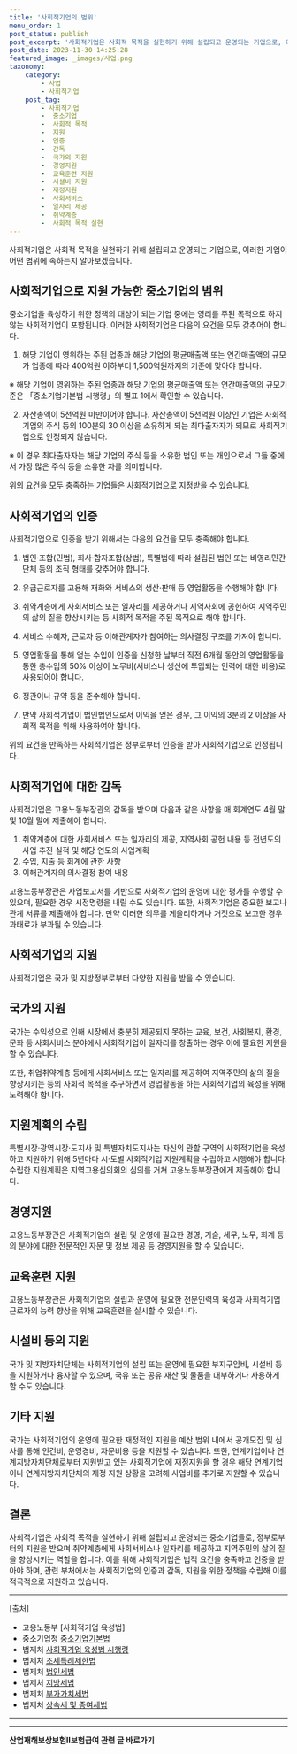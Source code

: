 ```yaml
---
title: '사회적기업의 범위'
menu_order: 1
post_status: publish
post_excerpt: '사회적기업은 사회적 목적을 실현하기 위해 설립되고 운영되는 기업으로, 이러한 기업이 어떤 범위에 속하는지 알아보겠습니다.'
post_date: 2023-11-30 14:25:28
featured_image: _images/사업.png
taxonomy:
    category:
        - 사업
        - 사회적기업
    post_tag:
        - 사회적기업
        -  중소기업
        -  사회적 목적
        -  지원
        -  인증
        -  감독
        -  국가의 지원
        -  경영지원
        -  교육훈련 지원
        -  시설비 지원
        -  재정지원
        -  사회서비스
        -  일자리 제공
        -  취약계층
        -  사회적 목적 실현
---
```



사회적기업은 사회적 목적을 실현하기 위해 설립되고 운영되는 기업으로, 이러한 기업이 어떤 범위에 속하는지 알아보겠습니다.

## 사회적기업으로 지원 가능한 중소기업의 범위

중소기업을 육성하기 위한 정책의 대상이 되는 기업 중에는 영리를 주된 목적으로 하지 않는 사회적기업이 포함됩니다. 이러한 사회적기업은 다음의 요건을 모두 갖추어야 합니다.

1. 해당 기업이 영위하는 주된 업종과 해당 기업의 평균매출액 또는 연간매출액의 규모가 업종에 따라 400억원 이하부터 1,500억원까지의 기준에 맞아야 합니다.

※ 해당 기업이 영위하는 주된 업종과 해당 기업의 평균매출액 또는 연간매출액의 규모기준은 「중소기업기본법 시행령」의 별표 1에서 확인할 수 있습니다.

2. 자산총액이 5천억원 미만이어야 합니다. 자산총액이 5천억원 이상인 기업은 사회적기업의 주식 등의 100분의 30 이상을 소유하게 되는 최다출자자가 되므로 사회적기업으로 인정되지 않습니다.

※ 이 경우 최다출자자는 해당 기업의 주식 등을 소유한 법인 또는 개인으로서 그들 중에서 가장 많은 주식 등을 소유한 자를 의미합니다.

위의 요건을 모두 충족하는 기업들은 사회적기업으로 지정받을 수 있습니다.

## 사회적기업의 인증

사회적기업으로 인증을 받기 위해서는 다음의 요건을 모두 충족해야 합니다.

1. 법인·조합(민법), 회사·합자조합(상법), 특별법에 따라 설립된 법인 또는 비영리민간단체 등의 조직 형태를 갖추어야 합니다.

2. 유급근로자를 고용해 재화와 서비스의 생산·판매 등 영업활동을 수행해야 합니다.

3. 취약계층에게 사회서비스 또는 일자리를 제공하거나 지역사회에 공헌하여 지역주민의 삶의 질을 향상시키는 등 사회적 목적을 주된 목적으로 해야 합니다.

4. 서비스 수혜자, 근로자 등 이해관계자가 참여하는 의사결정 구조를 가져야 합니다.

5. 영업활동을 통해 얻는 수입이 인증을 신청한 날부터 직전 6개월 동안의 영업활동을 통한 총수입의 50% 이상이 노무비(서비스나 생산에 투입되는 인력에 대한 비용)로 사용되어야 합니다.

6. 정관이나 규약 등을 준수해야 합니다.

7. 만약 사회적기업이 법인법인으로서 이익을 얻은 경우, 그 이익의 3분의 2 이상을 사회적 목적을 위해 사용하여야 합니다.

위의 요건을 만족하는 사회적기업은 정부로부터 인증을 받아 사회적기업으로 인정됩니다.

## 사회적기업에 대한 감독

사회적기업은 고용노동부장관의 감독을 받으며 다음과 같은 사항을 매 회계연도 4월 말 및 10월 말에 제출해야 합니다.

1. 취약계층에 대한 사회서비스 또는 일자리의 제공, 지역사회 공헌 내용 등 전년도의 사업 추진 실적 및 해당 연도의 사업계획
2. 수입, 지출 등 회계에 관한 사항
3. 이해관계자의 의사결정 참여 내용

고용노동부장관은 사업보고서를 기반으로 사회적기업의 운영에 대한 평가를 수행할 수 있으며, 필요한 경우 시정명령을 내릴 수도 있습니다. 또한, 사회적기업은 중요한 보고나 관계 서류를 제출해야 합니다. 만약 이러한 의무를 게을리하거나 거짓으로 보고한 경우 과태료가 부과될 수 있습니다.

## 사회적기업의 지원

사회적기업은 국가 및 지방정부로부터 다양한 지원을 받을 수 있습니다.

## 국가의 지원

국가는 수익성으로 인해 시장에서 충분히 제공되지 못하는 교육, 보건, 사회복지, 환경, 문화 등 사회서비스 분야에서 사회적기업이 일자리를 창출하는 경우 이에 필요한 지원을 할 수 있습니다.

또한, 취업취약계층 등에게 사회서비스 또는 일자리를 제공하여 지역주민의 삶의 질을 향상시키는 등의 사회적 목적을 추구하면서 영업활동을 하는 사회적기업의 육성을 위해 노력해야 합니다.

## 지원계획의 수립

특별시장·광역시장·도지사 및 특별자치도지사는 자신의 관할 구역의 사회적기업을 육성하고 지원하기 위해 5년마다 시·도별 사회적기업 지원계획을 수립하고 시행해야 합니다. 수립한 지원계획은 지역고용심의회의 심의를 거쳐 고용노동부장관에게 제출해야 합니다.

## 경영지원

고용노동부장관은 사회적기업의 설립 및 운영에 필요한 경영, 기술, 세무, 노무, 회계 등의 분야에 대한 전문적인 자문 및 정보 제공 등 경영지원을 할 수 있습니다.

## 교육훈련 지원

고용노동부장관은 사회적기업의 설립과 운영에 필요한 전문인력의 육성과 사회적기업 근로자의 능력 향상을 위해 교육훈련을 실시할 수 있습니다.

## 시설비 등의 지원

국가 및 지방자치단체는 사회적기업의 설립 또는 운영에 필요한 부지구입비, 시설비 등을 지원하거나 융자할 수 있으며, 국유 또는 공유 재산 및 물품을 대부하거나 사용하게 할 수도 있습니다.

## 기타 지원

국가는 사회적기업의 운영에 필요한 재정적인 지원을 예산 범위 내에서 공개모집 및 심사를 통해 인건비, 운영경비, 자문비용 등을 지원할 수 있습니다. 또한, 연계기업이나 연계지방자치단체로부터 지원받고 있는 사회적기업에 재정지원을 할 경우 해당 연계기업이나 연계지방자치단체의 재정 지원 상황을 고려해 사업비를 추가로 지원할 수 있습니다.

## 결론


사회적기업은 사회적 목적을 실현하기 위해 설립되고 운영되는 중소기업들로, 정부로부터의 지원을 받으며 취약계층에게 사회서비스나 일자리를 제공하고 지역주민의 삶의 질을 향상시키는 역할을 합니다. 이를 위해 사회적기업은 법적 요건을 충족하고 인증을 받아야 하며, 관련 부처에서는 사회적기업의 인증과 감독, 지원을 위한 정책을 수립해 이를 적극적으로 지원하고 있습니다.

---------------------------------------------------------------------------------------------------------------------------

[출처] 
- 고용노동부 [사회적기업 육성법] 
- 중소기업청 [중소기업기본법](https://blog.naver.com/curds5401/221119052402)
- 법제처 [사회적기업 육성법 시행령](https://blog.naver.com/curds5401/221119056577)
- 법제처 [조세특례제한법](https://blog.naver.com/curds5401/221119056577)
- 법제처 [법인세법](https://blog.naver.com/curds5401/221119055590)
- 법제처 [지방세법](https://blog.naver.com/curds5401/221119160462)
- 법제처 [부가가치세법](https://blog.naver.com/curds5401/221119053434)
- 법제처 [상속세 및 증여세법](https://blog.naver.com/curds5401/221119152272)

---------------------------------------------------------------------------------------------------------------------------
<!-- wp:separator -->
<hr class="wp-block-separator has-alpha-channel-opacity"/>
<!-- /wp:separator -->

<!-- wp:group {"backgroundColor":"base","layout":{"type":"constrained"}} -->
<div class="wp-block-group has-base-background-color has-background"><!-- wp:paragraph {"align":"center","fontSize":"medium"} -->
<p class="has-text-align-center has-large-font-size"><strong>산업재해보상보험Ⅱ보험급여 관련 글 바로가기</strong></p>
<!-- /wp:paragraph -->


<!-- wp:latest-posts
{"categories":[{"id":10872,"count":19,"description":"","link":"https://uknowlaw.com/category/%ec%82%b0%ec%97%85%ec%9e%ac%ed%95%b4%eb%b3%b4%ec%83%81%eb%b3%b4%ed%97%98%e2%85%b1%eb%b3%b4%ed%97%98%ea%b8%89%ec%97%ac/","name":"산업재해보상보험Ⅱ보험급여","slug":"산업재해보상보험Ⅱ보험급여","taxonomy":"category","parent":0,"meta":[],"_links":{"self":[{"href":"https://uknowlaw.com/wp-json/wp/v2/categories/10872"}],"collection":[{"href":"https://uknowlaw.com/wp-json/wp/v2/categories"}],"about":[{"href":"https://uknowlaw.com/wp-json/wp/v2/taxonomies/category"}],"wp:post_type":[{"href":"https://uknowlaw.com/wp-json/wp/v2/posts?categories=10872"}],"curies":[{"name":"wp","href":"https://api.w.org/{rel}","templated":true}]}}],"postsToShow":100,"excerptLength":28,"postLayout":"grid","columns":2,"featuredImageAlign":"left","featuredImageSizeSlug":"large","fontSize":"small"} /--></div>
<!-- /wp:group -->
